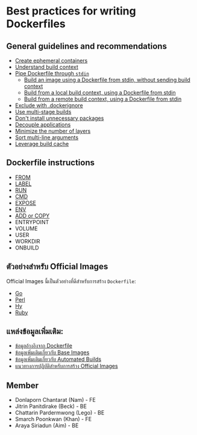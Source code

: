 # Best practices for writing Dockerfiles
## General guidelines and recommendations
- [Create ephemeral containers](https://github.com/chattarinpardermwong/Best-practices-for-writing-Dockerfiles-translate/blob/develop/Create%20ephemeral%20containers.md)
- [Understand build context](https://github.com/chattarinpardermwong/Best-practices-for-writing-Dockerfiles-translate/blob/develop/Understand%20build%20context.md)
- [Pipe Dockerfile through `stdin`](https://github.com/chattarinpardermwong/Best-practices-for-writing-Dockerfiles-translate/blob/develop/Pipe%20Dockerfile%20through%20stdin.md)
  - [Build an image using a Dockerfile from stdin, without sending build context](https://github.com/chattarinpardermwong/Best-practices-for-writing-Dockerfiles-translate/blob/develop/Build%20an%20image%20using%20a%20Dockerfile.md)
  - [Build from a local build context, using a Dockerfile from stdin](https://github.com/chattarinpardermwong/Best-practices-for-writing-Dockerfiles-translate/blob/develop/Build%20from%20a%20local%20build%20context.md)
  - [Build from a remote build context, using a Dockerfile from stdin](https://github.com/chattarinpardermwong/Best-practices-for-writing-Dockerfiles-translate/blob/develop/Build%20from%20a%20remote%20build%20context.md)
- [Exclude with .dockerignore](https://github.com/chattarinpardermwong/Best-practices-for-writing-Dockerfiles-translate/blob/develop/exclude.md)
- [Use multi-stage builds](https://github.com/chattarinpardermwong/Best-practices-for-writing-Dockerfiles-translate/blob/khan/Use-multi-stage-builds.md)
- [Don't install unnecessary packages](https://github.com/chattarinpardermwong/Best-practices-for-writing-Dockerfiles-translate/blob/khan/Use-multi-stage-builds.md)
- [Decouple applications](https://github.com/chattarinpardermwong/Best-practices-for-writing-Dockerfiles-translate/blob/khan/Decouple-applications.md)
- [Minimize the number of layers](https://github.com/chattarinpardermwong/Best-practices-for-writing-Dockerfiles-translate/blob/khan/Minimize-the-number-of-layers.md)
- [Sort multi-line arguments](https://github.com/chattarinpardermwong/Best-practices-for-writing-Dockerfiles-translate/blob/khan/Sort%20muiti-line-arguments.md)
- [Leverage build cache](https://github.com/chattarinpardermwong/Best-practices-for-writing-Dockerfiles-translate/blob/Beck/Leverage%20build%20cache.md)
## Dockerfile instructions
- [FROM](https://github.com/chattarinpardermwong/Best-practices-for-writing-Dockerfiles-translate/blob/Beck/FROM.md)
- [LABEL](https://github.com/chattarinpardermwong/Best-practices-for-writing-Dockerfiles-translate/blob/Beck/LABEL.md)
- [RUN](https://github.com/chattarinpardermwong/Best-practices-for-writing-Dockerfiles-translate/blob/Beck/RUN.md)
- [CMD](https://github.com/chattarinpardermwong/Best-practices-for-writing-Dockerfiles-translate/blob/chattarin/CMD.md)
- [EXPOSE](https://github.com/chattarinpardermwong/Best-practices-for-writing-Dockerfiles-translate/blob/chattarin/EXPOSE.md)
- [ENV](https://github.com/chattarinpardermwong/Best-practices-for-writing-Dockerfiles-translate/blob/chattarin/ENV.md)
- [ADD or COPY](https://github.com/chattarinpardermwong/Best-practices-for-writing-Dockerfiles-translate/blob/chattarin/ADD-COPY.md)
- ENTRYPOINT
- VOLUME
- USER
- WORKDIR
- ONBUILD

## ตัวอย่างสำหรับ Official Images

Official Images นี้เป็นตัวอย่างที่ดีสำหรับการสร้าง `Dockerfile`:

* [Go](https://hub.docker.com/_/golang/)
* [Perl](https://hub.docker.com/_/perl/)
* [Hy](https://hub.docker.com/_/hylang/)
* [Ruby](https://hub.docker.com/_/ruby/)

## แหล่งข้อมูลเพิ่มเติม:

* [ข้อมูลอ้างอิงจาก Dockerfile](https://docs.docker.com/engine/reference/builder/)
* [ข้อมูลเพิ่มเติมเกี่ยวกับ Base Images](https://docs.docker.com/develop/develop-images/baseimages/)
* [ข้อมูลเพิ่มเติมเกี่ยวกับ Automated Builds](https://docs.docker.com/docker-hub/builds/)
* [แนวทางการปฎิบัติสำหรับการสร้าง Official Images](https://docs.docker.com/docker-hub/official_images/)

## Member  
  - Donlaporn Chantarat (Nam)      - FE
  - Jitrin Panitdirake (Beck)      - BE
  - Chattarin Pardermwong (Lego)   - BE
  - Smarch Poonkwan (Khan)         - FE
  - Araya Siriadun (Aim)           - BE
